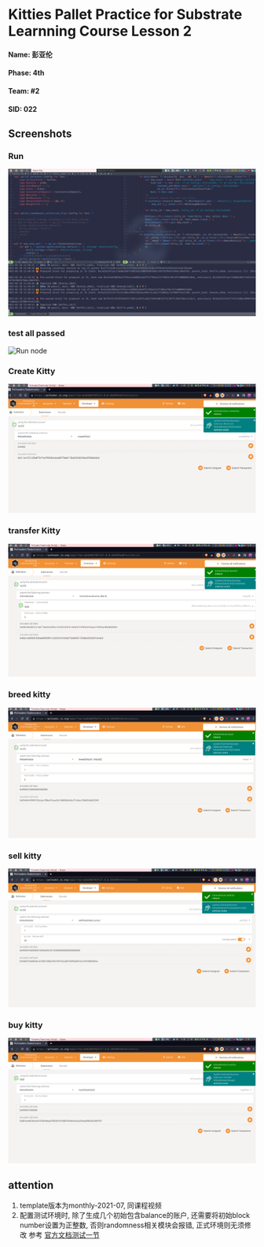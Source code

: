 # Kitties Pallet Practice for Substrate Learnning Course Lesson 2

#### Name: 彭亚伦
#### Phase: 4th
#### Team: #2
#### SID: 022


## Screenshots


### Run
![Run node](https://raw.githubusercontent.com/Arstman/kittes-substrate-l/main/screenshots/kittie_run.png)


### test all passed
![Run node](https://raw.githubusercontent.com/Arstman/kittes-substrate-l/main/screenshots/kkitties-all-test-passed.png)

### Create Kitty
![Create Kitty](https://raw.githubusercontent.com/Arstman/kittes-substrate-l/main/screenshots/kitties-create.png)


### transfer Kitty
![Create Kitty](https://raw.githubusercontent.com/Arstman/kittes-substrate-l/main/screenshots/kittie_transfer.png)


### breed kitty
![Create Kitty](https://raw.githubusercontent.com/Arstman/kittes-substrate-l/main/screenshots/kittie_breed.png)


### sell kitty
![Create Kitty](https://raw.githubusercontent.com/Arstman/kittes-substrate-l/main/screenshots/kittie_sell.png)

### buy kitty
![Create Kitty](https://raw.githubusercontent.com/Arstman/kittes-substrate-l/main/screenshots/kittie_buy.png)

## attention
1. template版本为monthly-2021-07, 同课程视频
2. 配置测试环境时, 除了生成几个初始包含balance的账户, 还需要将初始block number设置为正整数, 否则randomness相关模块会报错, 正式环境则无须修改
参考 [官方文档测试一节](https://docs.substrate.io/v3/runtime/testing/#mock-runtime-environment)

